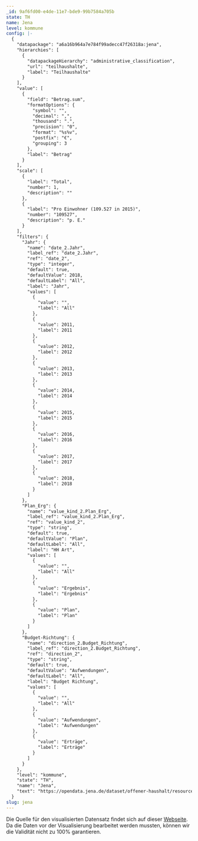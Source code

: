 ```yaml
---
_id: 9af6fd00-e4de-11e7-bde9-99b7584a705b
state: TH
name: Jena
level: kommune
config: |-
  {
    "datapackage": "a6a16b964a7e784f99adecc47f26318a:jena",
    "hierarchies": [
      {
        "datapackageHierarchy": "administrative_classification",
        "url": "teilhaushalte",
        "label": "Teilhaushalte"
      }
    ],
    "value": [
      {
        "field": "Betrag.sum",
        "formatOptions": {
          "symbol": "",
          "decimal": ",",
          "thousand": ".",
          "precision": "0",
          "format": "%s%v",
          "postfix": "€",
          "grouping": 3
        },
        "label": "Betrag"
      }
    ],
    "scale": [
      {
        "label": "Total",
        "number": 1,
        "description": ""
      },
      {
        "label": "Pro Einwohner (109.527 in 2015)",
        "number": "109527",
        "description": "p. E."
      }
    ],
    "filters": {
      "Jahr": {
        "name": "date_2.Jahr",
        "label_ref": "date_2.Jahr",
        "ref": "date_2",
        "type": "integer",
        "default": true,
        "defaultValue": 2018,
        "defaultLabel": "All",
        "label": "Jahr",
        "values": [
          {
            "value": "",
            "label": "All"
          },
          {
            "value": 2011,
            "label": 2011
          },
          {
            "value": 2012,
            "label": 2012
          },
          {
            "value": 2013,
            "label": 2013
          },
          {
            "value": 2014,
            "label": 2014
          },
          {
            "value": 2015,
            "label": 2015
          },
          {
            "value": 2016,
            "label": 2016
          },
          {
            "value": 2017,
            "label": 2017
          },
          {
            "value": 2018,
            "label": 2018
          }
        ]
      },
      "Plan_Erg": {
        "name": "value_kind_2.Plan_Erg",
        "label_ref": "value_kind_2.Plan_Erg",
        "ref": "value_kind_2",
        "type": "string",
        "default": true,
        "defaultValue": "Plan",
        "defaultLabel": "All",
        "label": "HH Art",
        "values": [
          {
            "value": "",
            "label": "All"
          },
          {
            "value": "Ergebnis",
            "label": "Ergebnis"
          },
          {
            "value": "Plan",
            "label": "Plan"
          }
        ]
      },
      "Budget-Richtung": {
        "name": "direction_2.Budget_Richtung",
        "label_ref": "direction_2.Budget_Richtung",
        "ref": "direction_2",
        "type": "string",
        "default": true,
        "defaultValue": "Aufwendungen",
        "defaultLabel": "All",
        "label": "Budget Richtung",
        "values": [
          {
            "value": "",
            "label": "All"
          },
          {
            "value": "Aufwendungen",
            "label": "Aufwendungen"
          },
          {
            "value": "Erträge",
            "label": "Erträge"
          }
        ]
      }
    },
    "level": "kommune",
    "state": "TH",
    "name": "Jena",
    "text": "https://opendata.jena.de/dataset/offener-haushalt/resource/0d040bf5-2e2f-4ffc-b14b-c9ac13f8d978"
  }
slug: jena
---
```

Die Quelle für den visualisierten Datensatz findet sich auf dieser [Webseite](https://opendata.jena.de/dataset/offener-haushalt/resource/0d040bf5-2e2f-4ffc-b14b-c9ac13f8d978). Da die Daten vor der Visualisierung bearbeitet werden mussten, können wir die Validität nicht zu 100% garantieren. 
